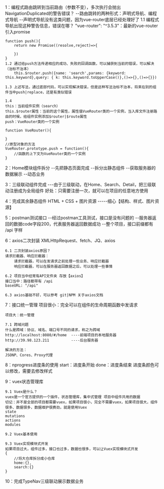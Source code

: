 1：编程式路由跳转到当前路由（参数不变），多次执行会抛出NavigationDuplicated的警告错误？
    --路由跳转的两种形式：声明式导航、编程式导航
    --声明式导航没有这类问题，因为vue-router底层已经处理好了
    1.1 编程式导航出现这种警告信息，错误在哪？
    "vue-router": "^3.5.3"：最新的vue-router引入promise

    function push(){
        return new Promise((resolve,reject)=>{

        })
    }
    1.2 通过给push方法传递相应的成功、失败的回调函数，可以捕获到当前的错误，可以解决（治标不治本）
        this.$router.push({name: 'search',params: {keyword: this.keyword},query: { k: this.keyword.toUpperCase()},()=>{},()=>{}})

    1.3 上述写法，通过底部代码，可以实现解决错误，但是这种写法治标不治本，将来在别的组件当中push|replace，还是有类似错误

    1.4 
    this：当前组件实例（search）
    this.$router属性：当前的这个属性，属性值VueRouter类的一个实例，当入库文件注册路由的时候，给组件实例添加$router|$route属性
    push：VueRouter类的一个实例

    function VueRouter(){

    }
    //原型对象的方法
    VueRouter.prototype.push = function(){
        //函数的上下文为VueRouter类的一个实例
    }

2：Home模块组件拆分
    --先把静态页面完成
    --拆分出静态组件
    --获取服务器的数据展示
    --动态业务

3：三级联动组件完成
    ---由于三级联动，在Home、Search、Detail，把三级联动注册成为全局组件
    好处：只需要注册一次，就可以在项目的任意地方使用

4：完成其余静态组件
    HTML + CSS + 图片资源 -----细心【结构、样式、图片资源】

5：postman测试接口
    --经过postman工具测试，接口是没有问题的
    --服务器返回的数据code字段200，代表服务器返回数据成功
    --整个项目，接口前缀都有 /api 字样

6：axios二次封装
    XMLHttpRequest、fetch、JQ、axios

    6.1 二次封装axios原因？
    请求拦截器、响应拦截器：
        请求拦截器，可以在发请求之前处理一些业务、响应拦截器
        响应拦截器，可以在服务器返回数据之后，可以处理一些事情

    6.2 项目当中经常有API文件夹 存放【axios】
    接口当中：路径都带有 /api
    baseURL: "/api"

    6.3 axios基础不好，可以参考 git|NPM 关于axios文档

7：接口统一管理
    项目很小：完全可以在组件的生命周期函数中发请求

    项目大：统一管理

    7.1 跨域问题
    什么是跨域：协议、域名、端口号不同的请求，称之为跨域
    http://localhost:8080/#/home  ----前端项目的本地服务器
    http://39.98.123.211          ----后台服务器

    解决的方法：
    JSONP、Cores、Proxy代理

8：nprogress进度条的使用
    start：进度条开始
    done：进度条结束
    进度条颜色可以修改，需要去修改样式

9：vuex状态管理库

    9.1 Vuex是什么？
    vuex是一个官方提供的一个插件，状态管理库，集中式管理 项目中组件共用的数据
    切记：并不是全部的项目都需要vuex，如果项目很小，完全不需要vuex，如果项目很大，组件很多、数据很多，数据维护很费劲，就是使用Vuex
    state
    mutations
    actions
    modules

    9.2 Vuex基本使用

    9.3 Vuex实现模块式开发
    如果项目过大，组件过多，接口也过多，数据也很多，可以让Vuex实现模块式开发
    {
        //将大仓库拆分成小仓库
        home:{},
        search:{}
    }

10：完成TypeNav三级联动展示数据业务
    